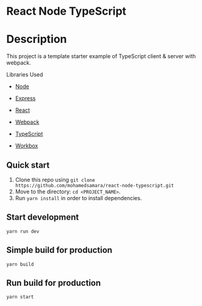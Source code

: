 # React Node TypeScript

# Description

<dl>
<dt>
    This project is a template starter example of TypeScript client & server with webpack.
</dt>
</dl>

<dl>
<dt>Libraries Used</dt>

- [Node](https://nodejs.org/en/)

- [Express](https://expressjs.com/)

- [React](https://reactjs.org/)

- [Webpack](https://webpack.js.org/)

- [TypeScript](https://www.typescriptlang.org/)

- [Workbox](https://developers.google.com/web/tools/workbox)

</dl>

## Quick start

1. Clone this repo using `git clone https://github.com/mohamedsamara/react-node-typescript.git`
2. Move to the directory: `cd <PROJECT_NAME>`.<br />
3. Run `yarn install` in order to install dependencies.<br />

## Start development

```
yarn run dev
```

## Simple build for production

```
yarn build
```

## Run build for production

```
yarn start
```
